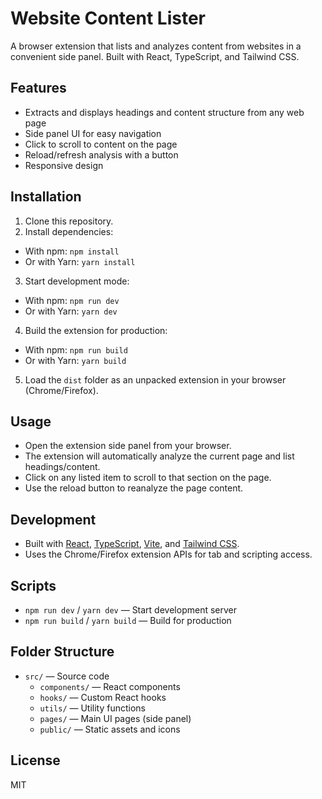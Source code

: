 # Website Content Lister

A browser extension that lists and analyzes content from websites in a convenient side panel. Built with React, TypeScript, and Tailwind CSS.

## Features
- Extracts and displays headings and content structure from any web page
- Side panel UI for easy navigation
- Click to scroll to content on the page
- Reload/refresh analysis with a button
- Responsive design


## Installation
1. Clone this repository.
2. Install dependencies:
  - With npm: `npm install`
  - Or with Yarn: `yarn install`
3. Start development mode:
  - With npm: `npm run dev`
  - Or with Yarn: `yarn dev`
4. Build the extension for production:
  - With npm: `npm run build`
  - Or with Yarn: `yarn build`
5. Load the `dist` folder as an unpacked extension in your browser (Chrome/Firefox).

## Usage
- Open the extension side panel from your browser.
- The extension will automatically analyze the current page and list headings/content.
- Click on any listed item to scroll to that section on the page.
- Use the reload button to reanalyze the page content.

## Development
- Built with [React](https://react.dev/), [TypeScript](https://www.typescriptlang.org/), [Vite](https://vitejs.dev/), and [Tailwind CSS](https://tailwindcss.com/).
- Uses the Chrome/Firefox extension APIs for tab and scripting access.

## Scripts
- `npm run dev` / `yarn dev` — Start development server
- `npm run build` / `yarn build` — Build for production

## Folder Structure
- `src/` — Source code
  - `components/` — React components
  - `hooks/` — Custom React hooks
  - `utils/` — Utility functions
  - `pages/` — Main UI pages (side panel)
  - `public/` — Static assets and icons

## License
MIT
